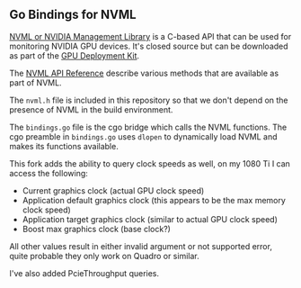 Go Bindings for NVML
--------------------

[NVML or NVIDIA Management
Library](https://developer.nvidia.com/nvidia-management-library-nvml) is a
C-based API that can be used for monitoring NVIDIA GPU devices. It's closed
source but can be downloaded as part of the [GPU Deployment
Kit](https://developer.nvidia.com/gpu-deployment-kit).

The [NVML API
Reference](http://docs.nvidia.com/deploy/nvml-api/nvml-api-reference.html)
describe various methods that are available as part of NVML.

The `nvml.h` file is included in this repository so that we don't depend on
the presence of NVML in the build environment.

The `bindings.go` file is the cgo bridge which calls the NVML functions. The
cgo preamble in `bindings.go` uses `dlopen` to dynamically load NVML and makes
its functions available.

This fork adds the ability to query clock speeds as well, on my 1080 Ti I can access the following:

* Current graphics clock (actual GPU clock speed)
* Application default graphics clock (this appears to be the max memory clock speed)
* Application target graphics clock (similar to actual GPU clock speed)
* Boost max graphics clock (base clock?)

All other values result in either invalid argument or not supported error, quite probable they only work on Quadro or similar.

I've also added PcieThroughput queries.
